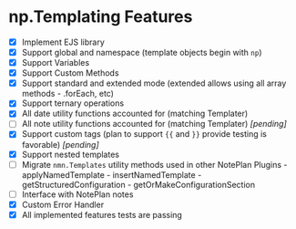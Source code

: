 # np.Templating Features

- [x] Implement EJS library
- [x] Support global and namespace (template objects begin with `np`)
- [x] Support Variables
- [x] Support Custom Methods
- [x] Support standard and extended mode (extended allows using all array methods - .forEach, etc)
- [x] Support ternary operations
- [x] All date utility functions accounted for (matching Templater)
- [ ] All note utility functions accounted for (matching Templater) _[pending]_
- [x] Support custom tags (plan to support `{{` and `}}` provide testing is favorable) _[pending]_
- [x] Support nested templates
- [ ] Migrate `nmn.Templates` utility methods used in other NotePlan Plugins
		- applyNamedTemplate
		- insertNamedTemplate
		- getStructuredConfiguration
		- getOrMakeConfigurationSection
- [ ] Interface with NotePlan notes
- [x] Custom Error Handler
- [x] All implemented features tests are passing
